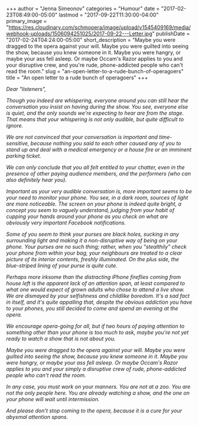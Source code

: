 +++
author = "Jenna Simeonov"
categories = "Humour"
date = "2017-02-23T08:49:00-05:00"
lastmod = "2017-09-22T11:30:00-04:00"
primary_image = "https://res.cloudinary.com/schmopera/image/upload/v1545409169/media/webhook-uploads/1506094251025/2017-09-22---Letter.jpg"
publishDate = "2017-02-24T04:24:00-05:00"
short_description = "Maybe you were dragged to the opera against your will. Maybe you were guilted into seeing the show, because you knew someone in it. Maybe you were hangry, or maybe your ass fell asleep. Or maybe Occam&#039;s Razor applies to you and your disruptive crew, and you&#039;re rude, phone-addicted people who can&#039;t read the room."
slug = "an-open-letter-to-a-rude-bunch-of-operagoers"
title = "An open letter to a rude bunch of operagoers"
+++

*Dear "listeners",*

*Though you indeed are whispering, everyone around you can still hear the conversation you insist on having during the show. You see, everyone else is quiet, and the only sounds we're expecting to hear are from the stage. That means that your whispering is not only audible, but quite difficult to ignore.* 

*We are not convinced that your conversation is important and time-sensitive, because nothing you said to each other caused any of you to stand up and deal with a medical emergency or a house fire or an imminent parking ticket.* 

*We can only conclude that you all felt entitled to your chatter, even in the presence of other paying audience members, and the performers (who can also definitely hear you).*

*Important as your very audible conversation is, more important seems to be your need to monitor your phone. You see, in a dark room, sources of light are more noticeable. The screen on your phone is indeed quite bright, a concept you seem to vaguely understand, judging from your habit of cupping your hands around your phone as you check on what are obviously very important Facebook notifications.* 

*Some of you seem to think your purses are black holes, sucking in any surrounding light and making it a non-disruptive way of being on your phone. Your purses are no such thing; rather, when you "stealthily" check your phone from within your bag, your neighbours are treated to a clear picture of its interior contents, freshly illuminated. On the plus side, the blue-striped lining of your purse is quite cute.*

*Perhaps more irksome than the distracting iPhone fireflies coming from house left is the apparent lack of an attention span, at least compared to what one would expect of grown adults who chose to attend a live show. We are dismayed by your selfishness and childlike boredom. It's a sad fact in itself, and it's quite appalling that, despite the obvious addiction you have to your phones, you still decided to come and spend an evening at the opera.* 

*We encourage opera-going for all, but if two hours of paying attention to something other than your phone is too much to ask, maybe you're not yet ready to watch a show that is not about you.*

*Maybe you were dragged to the opera against your will. Maybe you were guilted into seeing the show, because you knew someone in it. Maybe you were hangry, or maybe your ass fell asleep. Or maybe Occam's Razor applies to you and your simply a disruptive crew of rude, phone-addicted people who can't read the room.* 

*In any case, you must work on your manners. You are not at a zoo. You are not the only people here. You are already watching a show, and the one on your phone will wait until intermission.* 

*And please don't stop coming to the opera, because it is a cure for your abysmal attention spans.*
